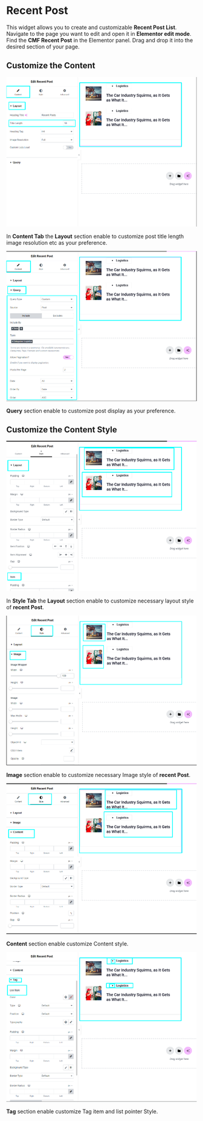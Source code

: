 # Recent Post

This widget allows you to create and customizable **Recent Post List**. Navigate to the page you want to edit and open it in **Elementor edit mode**. Find the **CMF Recent Post** in the Elementor panel. Drag and drop it into the desired section of your page.

## Customize the Content

<p class="cmf--img-wrapper">
    <img src="/assets/framework/images/widgets/post-elements/recent-post/recent_post_1.png" alt="nav menu">
</p>

In **Content Tab** the **Layout** section enable to customize post title length image resolution etc as your preference.

<p class="cmf--img-wrapper">
    <img src="/assets/framework/images/widgets/post-elements/recent-post/recent_post_2.png" alt="nav menu">
</p>

**Query** section enable to customize post display as your preference.

## Customize the Content Style

<p class="cmf--img-wrapper">
    <img src="/assets/framework/images/widgets/post-elements/recent-post/recent_post_3.png" alt="nav menu">
</p>

 In **Style Tab** the **Layout** section enable to customize necessary layout style of **recent Post**.    

<p class="cmf--img-wrapper">
    <img src="/assets/framework/images/widgets/post-elements/recent-post/recent_post_4.png" alt="nav menu">
</p>

**Image** section enable to customize necessary Image style of **recent Post**.    

<p class="cmf--img-wrapper">
    <img src="/assets/framework/images/widgets/post-elements/recent-post/recent_post_5.png" alt="nav menu">
</p>

**Content** section enable customize Content style.

<p class="cmf--img-wrapper">
    <img src="/assets/framework/images/widgets/post-elements/recent-post/recent_post_8.png" alt="nav menu">
</p>

**Tag** section enable customize Tag item and list pointer Style.

